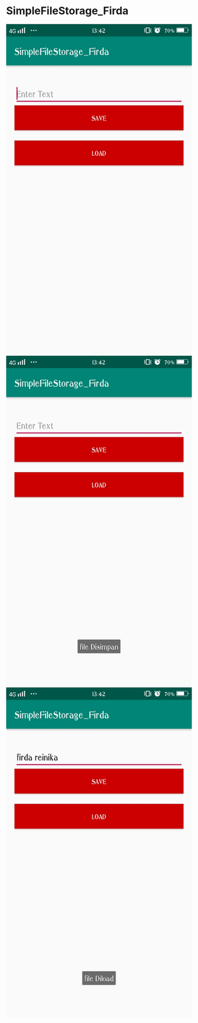 # SimpleFileStorage_Firda
![alt text](https://github.com/Firdareynikaa/SimpleFileStorage_Firda/blob/master/x%20(3).jpg?raw=true)
![alt text](https://github.com/Firdareynikaa/SimpleFileStorage_Firda/blob/master/x%20(1).jpg?raw=true)
![alt text](https://github.com/Firdareynikaa/SimpleFileStorage_Firda/blob/master/x%20(2).jpg?raw=true)
